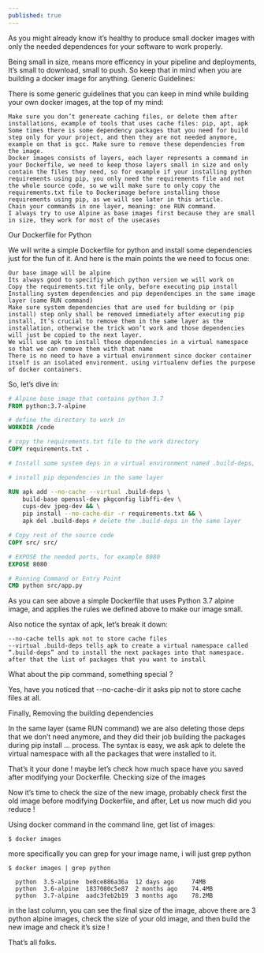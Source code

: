 ```yaml
---
published: true
---
```


As you might already know it’s healthy to produce small docker images with only the needed dependences for your software to work properly.

Being small in size, means more efficency in your pipeline and deployments, It’s small to download, small to push. So keep that in mind when you are building a docker image for anything.
Generic Guidelines:

There is some generic guidelines that you can keep in mind while building your own docker images, at the top of my mind:

    Make sure you don’t genereate caching files, or delete them after installations, example of tools that uses cache files: pip, apt, apk
    Some times there is some dependency packages that you need for build step only for your project, and then they are not needed anymore, example on that is gcc. Make sure to remove these dependencies from the image.
    Docker images consists of layers, each layer represents a command in your Dockerfile, we need to keep those layers small in size and only contain the files they need, so for example if your installing python requirements using pip, you only need the requirements file and not the whole source code, so we will make sure to only copy the requirements.txt file to Dockerimage before installing those requirements using pip, as we will see later in this article.
    Chain your commands in one layer, meaning: one RUN command.
    I always try to use Alpine as base images first because they are small in size, they work for most of the usecases

Our Dockerfile for Python

We will write a simple Dockerfile for python and install some dependencies just for the fun of it. And here is the main points the we need to focus one:

    Our base image will be alpine
    Its always good to specifiy which python version we will work on
    Copy the requirements.txt file only, before executing pip install
    Installing system dependencies and pip dependencipes in the same image layer (same RUN command)
    Make sure system dependencies that are used for building or (pip install) step only shall be removed immediately after executing pip install, It’s crucial to remove them in the same layer as the installation, otherwise the trick won’t work and those dependencies will just be copied to the next layer.
    We will use apk to install those dependencies in a virtual namespace so that we can remove them with that name
    There is no need to have a virtual environment since docker container itself is an isolated environment. using virtualenv defies the purpose of docker containers.

So, let’s dive in:

```Dockerfile
# Alpine base image that contains python 3.7
FROM python:3.7-alpine

# define the directory to work in
WORKDIR /code

# copy the requirements.txt file to the work directory
COPY requirements.txt .

# Install some system deps in a virtual environment named .build-deps, you can name it what ever you want

# install pip dependencies in the same layer

RUN apk add --no-cache --virtual .build-deps \
    build-base openssl-dev pkgconfig libffi-dev \
    cups-dev jpeg-dev && \
    pip install --no-cache-dir -r requirements.txt && \
    apk del .build-deps # delete the .build-deps in the same layer

# Copy rest of the source code
COPY src/ src/

# EXPOSE the needed ports, for example 8080
EXPOSE 8080

# Running Command or Entry Point
CMD python src/app.py
```

As you can see above a simple Dockerfile that uses Python 3.7 alpine image, and applies the rules we defined above to make our image small.

Also notice the syntax of apk, let’s break it down:

    --no-cache tells apk not to store cache files
    --virtual .build-deps tells apk to create a virtual namespace called “.build-deps” and to install the next packages into that namespace.
    after that the list of packages that you want to install

What about the pip command, something special ?

Yes, have you noticed that --no-cache-dir it asks pip not to store cache files at all.

Finally, Removing the building dependencies

In the same layer (same RUN command) we are also deleting those deps that we don’t need anymore, and they did their job building the packages during pip install ... process. The syntax is easy, we ask apk to delete the virtual namespace with all the packages that were installed to it.

That’s it your done ! maybe let’s check how much space have you saved after modifying your Dockerfile.
Checking size of the images

Now it’s time to check the size of the new image, probably check first the old image before modifying Dockerfile, and after, Let us now much did you reduce !

Using docker command in the command line, get list of images:

```
$ docker images
```

more specifically you can grep for your image name, i will just grep python

```
$ docker images | grep python

  python  3.5-alpine  be8ce886a36a  12 days ago     74MB
  python  3.6-alpine  1837080c5e87  2 months ago    74.4MB
  python  3.7-alpine  aadc3feb2b19  3 months ago    78.2MB
```

in the last column, you can see the final size of the image, above there are 3 python alpine images, check the size of your old image, and then build the new image and check it’s size !

That’s all folks.
